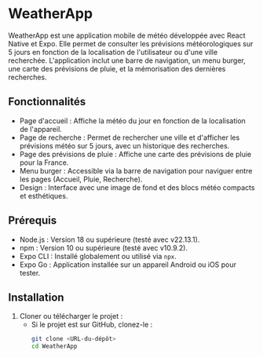 # WeatherApp

WeatherApp est une application mobile de météo développée avec React Native et Expo. Elle permet de consulter les prévisions météorologiques sur 5 jours en fonction de la localisation de l'utilisateur ou d'une ville recherchée. L'application inclut une barre de navigation, un menu burger, une carte des prévisions de pluie, et la mémorisation des dernières recherches.

## Fonctionnalités

- Page d'accueil : Affiche la météo du jour en fonction de la localisation de l'appareil.
- Page de recherche : Permet de rechercher une ville et d'afficher les prévisions météo sur 5 jours, avec un historique des recherches.
- Page des prévisions de pluie : Affiche une carte des prévisions de pluie pour la France.
- Menu burger : Accessible via la barre de navigation pour naviguer entre les pages (Accueil, Pluie, Recherche).
- Design : Interface avec une image de fond et des blocs météo compacts et esthétiques.

## Prérequis

- Node.js : Version 18 ou supérieure (testé avec v22.13.1).
- npm : Version 10 ou supérieure (testé avec v10.9.2).
- Expo CLI : Installé globalement ou utilisé via `npx`.
- Expo Go : Application installée sur un appareil Android ou iOS pour tester.

## Installation

1. Cloner ou télécharger le projet :
    - Si le projet est sur GitHub, clonez-le :
      ```bash
      git clone <URL-du-dépôt>
      cd WeatherApp
